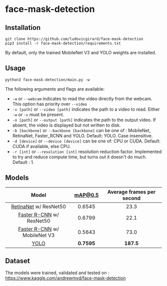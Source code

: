 # face-mask-detection

## Installation

```
git clone https://github.com/ludovicgirard/face-mask-detection
pip3 install -r face-mask-detection/requirements.txt
```
By default, only the trained MobileNet V3 and YOLO weights are installed.

## Usage

```
python3 face-mask-detection/main.py -w
```

The following arguments and flags are available:
- `-w` or `--webcam` indicates to read the video directly from the webcam. This option has priority over `--video`
- `-v [path]` or `--video [path]` indicates the path to a video to read. Either `-w` or `-v` must be present.
- `-o [path]` or `--output [path]` indicates the path to the output video. If absent, the video is displayed but not written to disk.
- `-b [backbone]` or `--backbone [backbone]` can be one of : MobileNet, RetinaNet, Faster_RCNN and YOLO. Default: YOLO. Case insensitive.
- `-d [device]` or `--device [device]` can be one of: CPU or CUDA. Default: CUDA if available, else CPU.
- `-r [int]` or `--resolution [int]` resolution reduction factor. Implemented to try and reduce compute time, but turns out it doesn't do much. Default : 1.

## Models

| **Model** | **mAP@0.5** | **Average frames per second**|
|:---:|:---:|:---:|
| [RetinaNet](https://arxiv.org/abs/1708.02002) w/ ResNet50 | 0.6545 | 23.3 |
| [Faster R-CNN](https://arxiv.org/abs/1506.01497) w/ ResNet50 | 0.6799 | 22.1 |
| [Faster R-CNN](https://arxiv.org/abs/1506.01497) w/ MobileNet V3 |0.5643| 73.0 |
| [YOLO](https://arxiv.org/abs/1506.02640)| **0.7595** |**187.5**|

## Dataset

The models were trained, validated and tested on :
https://www.kaggle.com/andrewmvd/face-mask-detection
